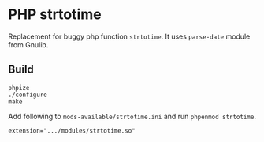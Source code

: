 # PHP strtotime

Replacement for buggy php function `strtotime`. It uses `parse-date` module from Gnulib.

## Build

```
phpize
./configure
make
```

Add following to `mods-available/strtotime.ini` and run `phpenmod strtotime`.

```
extension=".../modules/strtotime.so"
```
